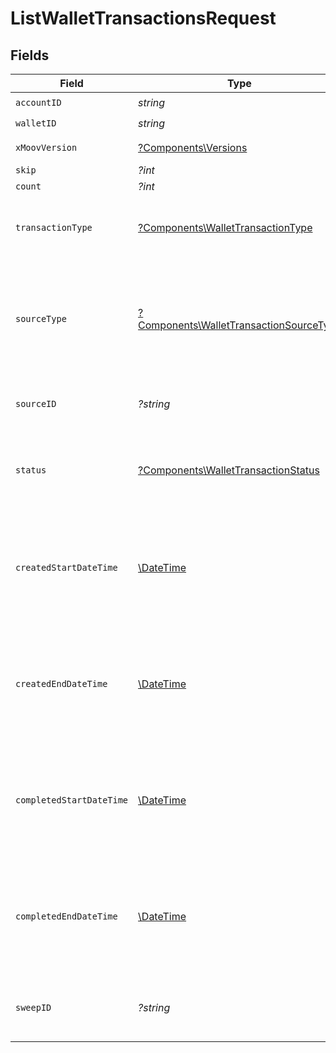 # ListWalletTransactionsRequest


## Fields

| Field                                                                                             | Type                                                                                              | Required                                                                                          | Description                                                                                       | Example                                                                                           |
| ------------------------------------------------------------------------------------------------- | ------------------------------------------------------------------------------------------------- | ------------------------------------------------------------------------------------------------- | ------------------------------------------------------------------------------------------------- | ------------------------------------------------------------------------------------------------- |
| `accountID`                                                                                       | *string*                                                                                          | :heavy_check_mark:                                                                                | N/A                                                                                               |                                                                                                   |
| `walletID`                                                                                        | *string*                                                                                          | :heavy_check_mark:                                                                                | N/A                                                                                               |                                                                                                   |
| `xMoovVersion`                                                                                    | [?Components\Versions](../../Models/Components/Versions.md)                                       | :heavy_minus_sign:                                                                                | Specify an API version.                                                                           |                                                                                                   |
| `skip`                                                                                            | *?int*                                                                                            | :heavy_minus_sign:                                                                                | N/A                                                                                               | 60                                                                                                |
| `count`                                                                                           | *?int*                                                                                            | :heavy_minus_sign:                                                                                | N/A                                                                                               | 20                                                                                                |
| `transactionType`                                                                                 | [?Components\WalletTransactionType](../../Models/Components/WalletTransactionType.md)             | :heavy_minus_sign:                                                                                | Optional parameter to filter by transaction type.                                                 |                                                                                                   |
| `sourceType`                                                                                      | [?Components\WalletTransactionSourceType](../../Models/Components/WalletTransactionSourceType.md) | :heavy_minus_sign:                                                                                | Optional parameter to filter by source type (i.e. transfer, dispute, issuing-transaction).        |                                                                                                   |
| `sourceID`                                                                                        | *?string*                                                                                         | :heavy_minus_sign:                                                                                | Optional parameter to filter by source ID.                                                        |                                                                                                   |
| `status`                                                                                          | [?Components\WalletTransactionStatus](../../Models/Components/WalletTransactionStatus.md)         | :heavy_minus_sign:                                                                                | Optional parameter to filter by status (`pending` or `completed`).                                |                                                                                                   |
| `createdStartDateTime`                                                                            | [\DateTime](https://www.php.net/manual/en/class.datetime.php)                                     | :heavy_minus_sign:                                                                                | Optional date-time which inclusively filters all transactions created after this date-time.       |                                                                                                   |
| `createdEndDateTime`                                                                              | [\DateTime](https://www.php.net/manual/en/class.datetime.php)                                     | :heavy_minus_sign:                                                                                | Optional date-time which exclusively filters all transactions created before this date-time.      |                                                                                                   |
| `completedStartDateTime`                                                                          | [\DateTime](https://www.php.net/manual/en/class.datetime.php)                                     | :heavy_minus_sign:                                                                                | Optional date-time which inclusively filters all transactions completed after this date-time.     |                                                                                                   |
| `completedEndDateTime`                                                                            | [\DateTime](https://www.php.net/manual/en/class.datetime.php)                                     | :heavy_minus_sign:                                                                                | Optional date-time which exclusively filters all transactions completed before this date-time.    |                                                                                                   |
| `sweepID`                                                                                         | *?string*                                                                                         | :heavy_minus_sign:                                                                                | Optional ID to filter for transactions accrued in a sweep.                                        |                                                                                                   |